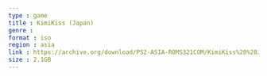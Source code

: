 ```yaml
---
type : game
title : KimiKiss (Japan)
genre : 
format : iso
region : asia
link : https://archive.org/download/PS2-ASIA-ROMS321COM/KimiKiss%20%28Japan%29.7z
size : 2.1GB
---
```

